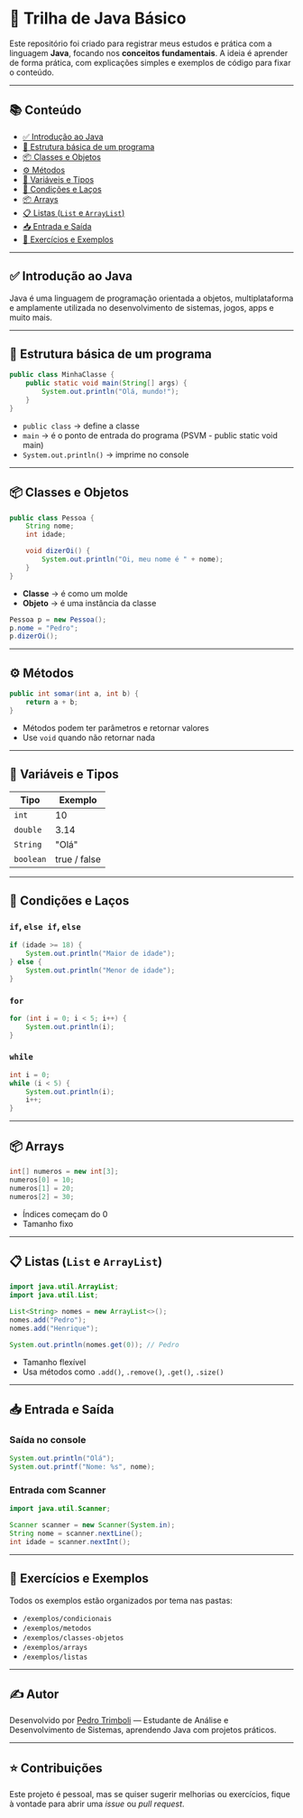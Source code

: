 
# 🚀 Trilha de Java Básico

Este repositório foi criado para registrar meus estudos e prática com a linguagem **Java**, focando nos **conceitos fundamentais**. A ideia é aprender de forma prática, com explicações simples e exemplos de código para fixar o conteúdo.

---

## 📚 Conteúdo

- [✅ Introdução ao Java](#introdução-ao-java)
- [🧱 Estrutura básica de um programa](#estrutura-básica-de-um-programa)
- [📦 Classes e Objetos](#classes-e-objetos)
- [⚙️ Métodos](#métodos)
- [🧠 Variáveis e Tipos](#variáveis-e-tipos)
- [🔁 Condições e Laços](#condições-e-laços)
- [📦 Arrays](#arrays)
- [📋 Listas (`List` e `ArrayList`)](#listas-list-e-arraylist)
- [📥 Entrada e Saída](#entrada-e-saída)
- [🧪 Exercícios e Exemplos](#exercícios-e-exemplos)

---

## ✅ Introdução ao Java

Java é uma linguagem de programação orientada a objetos, multiplataforma e amplamente utilizada no desenvolvimento de sistemas, jogos, apps e muito mais.

---

## 🧱 Estrutura básica de um programa

```java
public class MinhaClasse {
    public static void main(String[] args) {
        System.out.println("Olá, mundo!");
    }
}
```

- `public class` → define a classe
- `main` → é o ponto de entrada do programa (PSVM - public static void main)
- `System.out.println()` → imprime no console

---

## 📦 Classes e Objetos

```java
public class Pessoa {
    String nome;
    int idade;

    void dizerOi() {
        System.out.println("Oi, meu nome é " + nome);
    }
}
```

- **Classe** → é como um molde
- **Objeto** → é uma instância da classe

```java
Pessoa p = new Pessoa();
p.nome = "Pedro";
p.dizerOi();
```

---

## ⚙️ Métodos

```java
public int somar(int a, int b) {
    return a + b;
}
```

- Métodos podem ter parâmetros e retornar valores
- Use `void` quando não retornar nada

---

## 🧠 Variáveis e Tipos

| Tipo      | Exemplo          |
|-----------|------------------|
| `int`     | 10               |
| `double`  | 3.14             |
| `String`  | "Olá"            |
| `boolean` | true / false     |

---

## 🔁 Condições e Laços

### `if`, `else if`, `else`

```java
if (idade >= 18) {
    System.out.println("Maior de idade");
} else {
    System.out.println("Menor de idade");
}
```

### `for`

```java
for (int i = 0; i < 5; i++) {
    System.out.println(i);
}
```

### `while`

```java
int i = 0;
while (i < 5) {
    System.out.println(i);
    i++;
}
```

---

## 📦 Arrays

```java
int[] numeros = new int[3];
numeros[0] = 10;
numeros[1] = 20;
numeros[2] = 30;
```

- Índices começam do 0
- Tamanho fixo

---

## 📋 Listas (`List` e `ArrayList`)

```java
import java.util.ArrayList;
import java.util.List;

List<String> nomes = new ArrayList<>();
nomes.add("Pedro");
nomes.add("Henrique");

System.out.println(nomes.get(0)); // Pedro
```

- Tamanho flexível
- Usa métodos como `.add()`, `.remove()`, `.get()`, `.size()`

---

## 📥 Entrada e Saída

### Saída no console

```java
System.out.println("Olá");
System.out.printf("Nome: %s", nome);
```

### Entrada com Scanner

```java
import java.util.Scanner;

Scanner scanner = new Scanner(System.in);
String nome = scanner.nextLine();
int idade = scanner.nextInt();
```

---

## 🧪 Exercícios e Exemplos

Todos os exemplos estão organizados por tema nas pastas:

- `/exemplos/condicionais`
- `/exemplos/metodos`
- `/exemplos/classes-objetos`
- `/exemplos/arrays`
- `/exemplos/listas`

---

## ✍️ Autor

Desenvolvido por [Pedro Trimboli](https://github.com/pedrotrimboli) — Estudante de Análise e Desenvolvimento de Sistemas, aprendendo Java com projetos práticos.

---

## ⭐ Contribuições

Este projeto é pessoal, mas se quiser sugerir melhorias ou exercícios, fique à vontade para abrir uma *issue* ou *pull request*.
